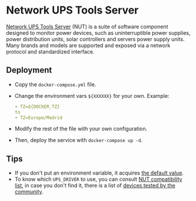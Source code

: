 # Network UPS Tools Server

[Network UPS Tools Server](https://networkupstools.org/) (NUT) is a suite of software component designed to monitor power devices, such as uninterruptible power supplies, power distribution units, solar controllers and servers power supply units. Many brands and models are supported and exposed via a network protocol and standardized interface.

## Deployment

- Copy the `docker-compose.yml` file.

- Change the environment vars `${XXXXXX}` for your own. Example:

  ```yaml
  - TZ=${DOCKER_TZ}
  to
  - TZ=Europe/Madrid
  ```

- Modify the rest of the file with your own configuration.

- Then, deploy the service with `docker-compose up -d`.

## Tips

- If you don't put an environment variable, it acquires [the default value](https://github.com/upshift-docker/nut-upsd#auto-configuration-via-environment-variables).
- To know which `UPS_DRIVER` to use, you can consult [NUT compatibility list](https://networkupstools.org/stable-hcl.html), in case you don't find it, there is a list of [devices tested by the community](https://networkupstools.org/ddl/).
